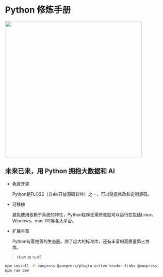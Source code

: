 # Python 修炼手册

<img src="https://i.loli.net/2020/02/25/xeojMyGzgnCRJuw.png" width="450" />

## 未来已来，用 Python 拥抱大数据和 AI

* 免费开源
    
    Python是FLOSS（自由/开放源码软件）之一，可以随意修改和定制源码。

* 可移植
    
    避免使用依赖于系统的特性，Python程序无需修改就可以运行在包括Linux、Windows、mac OS等各大平台。

* 扩展丰富
    
    Python有着完善的生态圈。除了庞大的标准库，还有丰富的高质量第三方库。

> How to run?

```sh
npm install -D vuepress @vuepress/plugin-active-header-links @vuepress/plugin-back-to-top @vuepress/plugin-google-analytics @vuepress/plugin-medium-zoom watchman
npm run dev
```